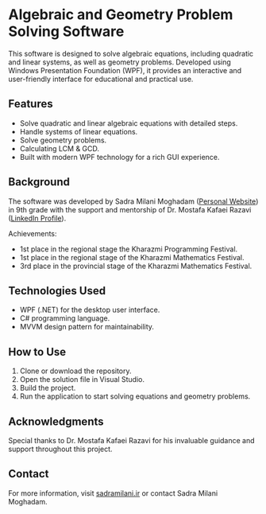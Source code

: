 # Algebraic and Geometry Problem Solving Software

This software is designed to solve algebraic equations, including quadratic and linear systems, as well as geometry problems. Developed using Windows Presentation Foundation (WPF), it provides an interactive and user-friendly interface for educational and practical use.

## Features

- Solve quadratic and linear algebraic equations with detailed steps.
- Handle systems of linear equations.
- Solve geometry problems.
- Calculating LCM & GCD.
- Built with modern WPF technology for a rich GUI experience.

## Background

The software was developed by Sadra Milani Moghadam ([Personal Website](https://sadramilani.ir)) in 9th grade with the support and mentorship of Dr. Mostafa Kafaei Razavi ([LinkedIn Profile](https://www.linkedin.com/in/mostafa-kafaei-razavi-24427582/)).

Achievements:
- 1st place in the regional stage the Kharazmi Programming Festival.
- 1st place in the regional stage of the Kharazmi Mathematics Festival.
- 3rd place in the provincial stage of the Kharazmi Mathematics Festival.

## Technologies Used

- WPF (.NET) for the desktop user interface.
- C# programming language.
- MVVM design pattern for maintainability.

## How to Use

1. Clone or download the repository.
2. Open the solution file in Visual Studio.
3. Build the project.
4. Run the application to start solving equations and geometry problems.

## Acknowledgments

Special thanks to Dr. Mostafa Kafaei Razavi for his invaluable guidance and support throughout this project.

## Contact

For more information, visit [sadramilani.ir](https://sadramilani.ir) or contact Sadra Milani Moghadam.

